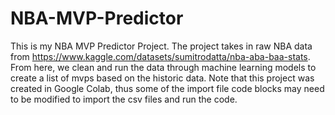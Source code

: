 # NBA-MVP-Predictor

This is my NBA MVP Predictor Project. The project takes in raw NBA data from https://www.kaggle.com/datasets/sumitrodatta/nba-aba-baa-stats. From here, we clean and run the data through machine learning models to create a list of mvps based on the historic data. Note that this project was created in Google Colab, thus some of the import file code blocks may need to be modified to import the csv files and run the code.
